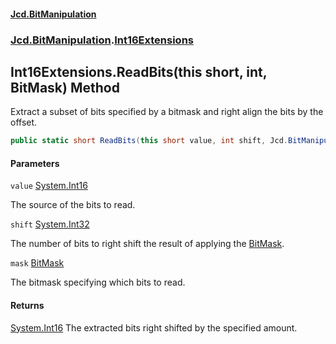 #### [Jcd.BitManipulation](index.md 'index')

### [Jcd.BitManipulation](Jcd.BitManipulation.md 'Jcd.BitManipulation').[Int16Extensions](Jcd.BitManipulation.Int16Extensions.md 'Jcd.BitManipulation.Int16Extensions')

## Int16Extensions.ReadBits(this short, int, BitMask) Method

Extract a subset of bits specified by a bitmask and right align the bits by the offset.

```csharp
public static short ReadBits(this short value, int shift, Jcd.BitManipulation.BitMask mask);
```

#### Parameters

<a name='Jcd.BitManipulation.Int16Extensions.ReadBits(thisshort,int,Jcd.BitManipulation.BitMask).value'></a>

`value` [System.Int16](https://docs.microsoft.com/en-us/dotnet/api/System.Int16 'System.Int16')

The source of the bits to read.

<a name='Jcd.BitManipulation.Int16Extensions.ReadBits(thisshort,int,Jcd.BitManipulation.BitMask).shift'></a>

`shift` [System.Int32](https://docs.microsoft.com/en-us/dotnet/api/System.Int32 'System.Int32')

The number of bits to right shift the result of applying the [BitMask](Jcd.BitManipulation.BitMask.md 'Jcd.BitManipulation.BitMask').

<a name='Jcd.BitManipulation.Int16Extensions.ReadBits(thisshort,int,Jcd.BitManipulation.BitMask).mask'></a>

`mask` [BitMask](Jcd.BitManipulation.BitMask.md 'Jcd.BitManipulation.BitMask')

The bitmask specifying which bits to read.

#### Returns

[System.Int16](https://docs.microsoft.com/en-us/dotnet/api/System.Int16 'System.Int16')
The extracted bits right shifted by the specified amount.
